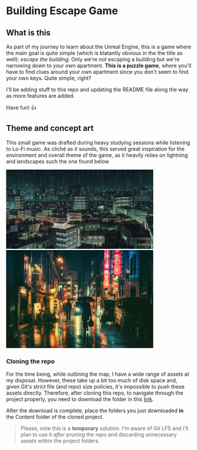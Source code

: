 # Building Escape Game

## What is this
As part of my journey to learn about the Unreal Engine, this is a game where the main goal is quite simple (which is blatantly obvious in the the title as well): *escape the building*. Only we're *not* escaping a building but we're narrowing down to your own apartment. 
**This is a puzzle game**, where you'll have to find clues around your own apartment since you don't seem to find your own keys. Quite simple, right?

I'll be adding stuff to this repo and updating the README file along the way as more features are added.

Have fun! :+1:

## Theme and concept art

This small game was drafted during heavy studying sessions while listening to Lo-Fi music. As cliché as it sounds, this served great inspiration for the environment and overall theme of the game, as it heavily relies on lightning and landscapes such the one found below

<p float="left">
  <img src="/rainy-gif.gif" width=400px />
  <img src="/rainy-tokyo.jpg" width=400px  /> 
</p>

### Cloning the repo

For the time being, while outlining the map, I have a wide range of assets at my disposal. However, these take up a bit too much of disk space and, given Git's strict file (and repo) size policies, it's impossible to push these assets directly. Therefore, after cloning this repo, to navigate through the project properly, you need to download the folder in this [link](https://www.dropbox.com/sh/umjihmz8s2thev7/AACJpQ5lUh9Cv6NYqTLbmoyha?dl=0).

After the download is complete, place the folders you just downloaded **in** the Content folder of the cloned project.

> Please, note this is a **temporary** solution. I'm aware of Git LFS and I'll plan to use it *after* pruning the repo and discarding unnecessary assets within the project folders. 
